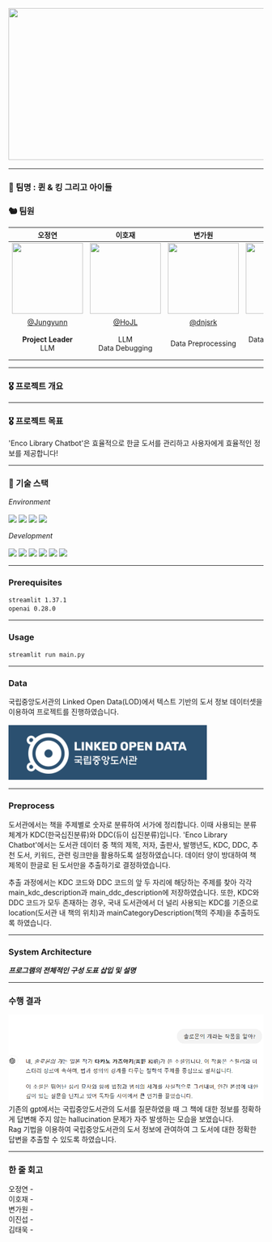 <p align="center"><img src="https://github.com/user-attachments/assets/631d3dde-fafd-4671-a5b7-730edd378f8a" width="900" height="300"/></p>

<hr>

### 🐰 팀명 : 퀸 & 킹 그리고 아이들
 
### 🐿️ 팀원

|오정연|이호재|변가원|이진섭|김태욱|
|:---:|:---:|:---:|:---:|:---:|
|<img src="https://github.com/user-attachments/assets/d920daaf-3baa-441d-ab1c-babb240b307b" width="140" height="140">|<img src="https://github.com/user-attachments/assets/23848016-2562-40b7-82ad-69c0edc6c8cb" width="140" height="140"> |<img src="https://github.com/user-attachments/assets/a2497f47-8214-43c4-81f3-ed3ee637bbf5" width="140" height="140"> | <img src="https://github.com/user-attachments/assets/90d30dde-dfe5-4929-938f-2941dec79d65" width="140" height="140"> | <img src="https://github.com/user-attachments/assets/60a82e31-52ef-4de3-8d52-a50037491b56" width="140" height="140"> |
|[@Jungyunn](https://github.com/Jungyunn)|[@HoJL](https://github.com/HoJL)|[@dnjsrk](https://github.com/dnjsrk)|[@jururuj](https://github.com/jururuj)|[@Taeuk-Dog](https://github.com/Taeuk-Dog)|
|**Project Leader**<br/>LLM|LLM<br>Data Debugging|Data Preprocessing|Data Preprocessing<br>Streamlit|Streamlit<br> 화면구현<br>ReadMe 작성|


</div>

<hr>

### 🎖️ 프로젝트 개요
  

<hr>

### 🎖️ 프로젝트 목표


'Enco Library Chatbot'은 효율적으로 한글 도서를 관리하고 사용자에게 효율적인 정보를 제공합니다!


<hr>

### 🔨 기술 스택
<div>

_Environment_
<br><br>
<img src="https://img.shields.io/badge/Python-3776AB?style=for-the-badge&logo=Python&logoColor=white">
<img src="https://img.shields.io/badge/Visual Studio Code-007ACC?style=for-the-badge&logo=Visual Studio Code&logoColor=white"/>
<img src="https://img.shields.io/badge/git-F05032?style=for-the-badge&logo=git&logoColor=white"/>
<img src="https://img.shields.io/badge/github-181717?style=for-the-badge&logo=github&logoColor=white"/>

_Development_
<br><br>
<img src="https://img.shields.io/badge/Streamlit-FF4B4B?style=for-the-badge&logo=Streamlit&logoColor=white">
<img src="https://img.shields.io/badge/langchain-1C3C3C?style=for-the-badge&logo=langchain&logoColor=white">
<img src="https://img.shields.io/badge/scikitlearn-F7931E?style=for-the-badge&logo=scikitlearn&logoColor=white">
<img src="https://img.shields.io/badge/numpy-013243?style=for-the-badge&logo=numpy&logoColor=white">
<img src="https://img.shields.io/badge/pandas-150458?style=for-the-badge&logo=pandas&logoColor=white">
<img src="https://img.shields.io/badge/json-000000?style=for-the-badge&logo=json&logoColor=white">



<hr>

### Prerequisites

```cmd
streamlit 1.37.1
openai 0.28.0
```

<hr>

### Usage

```cmd
streamlit run main.py
```

<hr> 

### Data

국립중앙도서관의 Linked Open Data(LOD)에서 텍스트 기반의 도서 정보 데이터셋을 이용하여 프로젝트를 진행하였습니다.
<br>
<br>
<img src='./img/lod.png'>


<hr>


### Preprocess

도서관에서는 책을 주제별로 숫자로 분류하여 서가에 정리합니다. 이때 사용되는 분류 체계가 KDC(한국십진분류)와 DDC(듀이 십진분류)입니다. 'Enco Library Chatbot'에서는 도서관 데이터 중 책의 제목, 저자, 출판사, 발행년도, KDC, DDC, 추천 도서, 키워드, 관련 링크만을 활용하도록 설정하였습니다. 데이터 양이 방대하여 책 제목이 한글로 된 도서만을 추출하기로 결정하였습니다.

추출 과정에서는 KDC 코드와 DDC 코드의 앞 두 자리에 해당하는 주제를 찾아 각각 main_kdc_description과 main_ddc_description에 저장하였습니다. 또한, KDC와 DDC 코드가 모두 존재하는 경우, 국내 도서관에서 더 널리 사용되는 KDC를 기준으로 location(도서관 내 책의 위치)과 mainCategoryDescription(책의 주제)을 추출하도록 하였습니다.


<hr>

### System Architecture

***프로그램의 전체적인 구성 도표 삽입 및 설명***

<hr>

### 수행 결과

<img src='./img/hallu1.png'><br>
기존의 gpt에서는 국립중앙도서관의 도서를 질문하였을 때 그 책에 대한 정보를 정확하게 답변해 주지 않는 hallucination 문제가 자주 발생하는 모습을 보였습니다. <br> Rag 기법을 이용하여 국립중앙도서관의 도서 정보에 관여하여 그 도서에 대한 정확한 답변을 추출할 수 있도록 하였습니다.

<hr>

### 한 줄 회고

오정연 - 
<br>
이호재 - 
<br>
변가원 - 
<br>
이진섭 - 
<br>
김태욱 - 